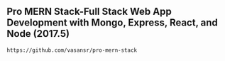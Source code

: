## Pro MERN Stack-Full Stack Web App Development with Mongo, Express, React, and Node  (2017.5)
    https://github.com/vasansr/pro-mern-stack


